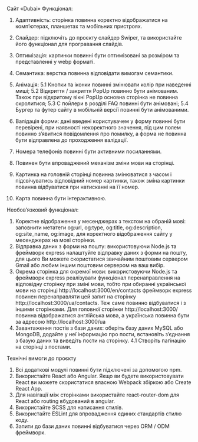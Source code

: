 Сайт «Dubai»
Функціонал:
1.	Адаптивність: сторінка повинна коректно відображатися на комп’ютерах, планшетах та мобільних пристроях.
2.	Слайдер: підключіть до проєкту слайдер Swiper, та використайте його функціонал для програвання слайдів.  
3.	Оптимізація: картинки повинні бути оптимізовані за розміром та представленні у webp форматі.
4.	Семантика:  верстка повинна відповідати вимогам семантики.
5.	Анімація: 
5.1	 Кнопки та іконки повинні змінювати колір при наведенні миші;
5.2	Відкриття / закриття PopUp повинно бути анімованим. Також при відкритому вікні PopUp  основна сторінка не повинна скролитися;
5.3	С пойлери в розділі FAQ повинні бути анімовані;
5.4	Бургер та футер сайту в мобільній версії   повинні бути анімованими.
6.	Валідація форми: дані введені користувачем у форму повинні бути перевірені, при наявності некоректного значення, під цим полем повинно з’явитися повідомлення про помилку, а форма не повинна бути відправлена до проходження валідації.
7.	Номера телефонів  повинні бути активними посиланнями.
8.	Повинен бути впроваджений механізм зміни мови на сторінці.
9.	Картинка на головній сторінці повинна змінюватися з часом і підсвічуватись відповідний номер картинки, також зміна картинки повинна відбуватися при натисканні на її номер. 
 
10.	Карта повинна бути інтерактивною.

Необов’язковий функціонал:
1.	Коректне відображення у месенджерах з текстом на обраній мові: заповнити метатеги  og:url, og:type, og:title, og:description, og:site_name, og:image, для коректного відображення сайту у месенджерах на мові сторінки.
2.	Відправка даних з форми на пошту: використовуючи Node.js та фреймворк express налаштуйте відправку даних з форми на пошту, для цього Ви можете скористатися звичайним поштовим сервером Gmail або любим іншим поштовим сервером на ваш вибір.
3.	Окрема сторінка для окремої мови: використовуючи Node.js та фреймворк express реалізувати функціонал перенаправлення на відповідну сторінку при зміні мови, тобто при обиранні української мови на сторінці http://localhost:3000/en/contacts фреймворк express повинен перенаправляти цей запит на сторінку http://localhost:3000/ua/contacts. Теж саме повинно відбуватися і з іншими сторінками. Для головної сторінки http://localhost:3000/ повинна відображатися англійська мова, а українська повинна бути за адресою http://localhost:3000/ua
4.	Завантаження постів з бази даних: оберіть базу даних MySQL або MongoDB, додайте у неї інформацію про пости, встановіть з’єднання з базую даних та виведіть пости на сторінку.
4.1	Створіть пагінацію на сторінці з постами.

Технічні вимоги до проєкту
1)	Всі додаткові модулі повинні бути підключені за допомогою npm.
2)	Використайте React або Angular. Якщо ви будете використовувати React ви можете скористатися власною Webpack збіркою або Create React App.
3)	Для навігації між сторінками використайте react-router-dom для React або routing вбудований в angular.
4)	Використайте SCSS для написання стилів.
5)	Використайте ESLint для впровадження єдиних стандартів стилю коду.
6)	Запити до бази даних повинні відбуватися через ORM / ODM фреймворк.
